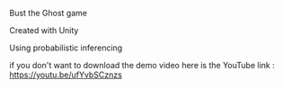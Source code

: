Bust the Ghost game 

Created with Unity

Using probabilistic inferencing

if you don't want to download the demo video here is the YouTube link : https://youtu.be/ufYvbSCznzs
